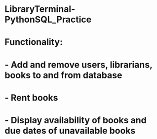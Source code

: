 # LibraryTerminal-PythonSQL_Practice

# Functionality:
# - Add and remove users, librarians, books to and from database
# - Rent books
# - Display availability of books and due dates of unavailable books
